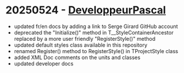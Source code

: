 # 20250524 - [DeveloppeurPascal](https://github.com/DeveloppeurPascal)

* updated fr/en docs by adding a link to Serge Girard GitHub account
* deprecated the "Initialize()" method in T__StyleContainerAncestor replaced by a more user friendly "RegisterStyle()" method
* updated default styles class available in this repository
* renamed Register() method to RegisterStyle() in TProjectStyle class
* added XML Doc comments on the units and classes
* updated developer docs
